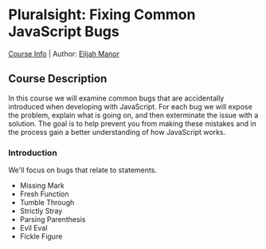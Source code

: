 # Pluralsight: Fixing Common JavaScript Bugs
[Course Info](https://www.pluralsight.com/courses/fixing-common-javascript-bugs) | Author: [Elijah Manor](https://www.pluralsight.com/authors/elijah-manor)

## Course Description
In this course we will examine common bugs that are accidentally introduced when developing with JavaScript. For each bug we will expose the problem, explain what is going on, and then exterminate the issue with a solution. The goal is to help prevent you from making these mistakes and in the process gain a better understanding of how JavaScript works.

### Introduction
We'll focus on bugs that relate to statements.

* Missing Mark
* Fresh Function
* Tumble Through
* Strictly Stray
* Parsing Parenthesis
* Evil Eval
* Fickle Figure